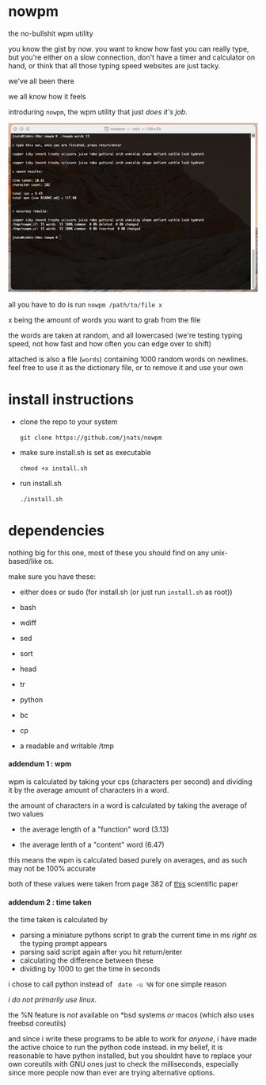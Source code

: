 # nowpm

the no-bullshit wpm utility

you know the gist by now. you want to know how fast you can really type, but you're either on a slow connection, don't have a timer and calculator on hand, or think that all those typing speed websites are just tacky.

we've all been there

we all know how it feels



introduring `nowpm`, the wpm utility that just *does it's job*.

![](screenshot.png)



all you have to do is run `nowpm /path/to/file x`

x being the amount of words you want to grab from the file

the words are taken at random, and all lowercased (we're testing typing speed, not how fast and how often you can edge over to shift)

attached is also a file (`words`) containing 1000 random words on newlines. feel free to use it as the dictionary file, or to remove it and use your own

# install instructions

- clone the repo to your system

  `git clone https://github.com/jnats/nowpm`

- make sure install.sh is set as executable

  `chmod +x install.sh`

- run install.sh

  `./install.sh`



# dependencies

nothing big for this one, most of these you should find on any unix-based/like os.

make sure you have these: 

- either does or sudo (for install.sh (or just run `install.sh` as root))

- bash
- wdiff
- sed
- sort
- head
- tr
- python
- bc
- cp
- a readable and writable /tmp

#### addendum 1 : wpm

wpm is calculated by taking your cps (characters per second) and dividing it by the average amount of characters in a word.



the amount of characters in a word is calculated by taking the average of two values

- the average length of a "function" word (3.13)

- the average lenth of a "content" word (6.47)

  

this means the wpm is calculated based purely on averages, and as such may not be 100% accurate

both of these values were taken from page 382 of [this](https://pdf.sciencedirectassets.com/273276/1-s2.0-S0019995800X01489/1-s2.0-S0019995858902298/main.pdf) scientific paper

#### addendum 2 : time taken

the time taken is calculated by

- parsing a miniature pythons script to grab the current time in ms *right as* the typing prompt appears
- parsing said script again after you hit return/enter
- calculating the difference between these
- dividing by 1000 to get the time in seconds



i chose to call python instead of ` date -u %N` for one simple reason



*i do not primarily use linux.*



the %N feature is *not* available on \*bsd systems *or* macos (which also uses freebsd coreutils)

and since i write these programs to be able to work for *anyone*, i have made the active choice to run the python code instead. in my belief, it is reasonable to have python installed, but you shouldnt have to replace your own coreutils with GNU ones just to check the milliseconds, especially since more people now than ever are trying alternative options.
